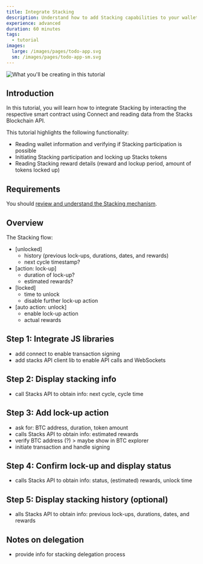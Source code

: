 ```yaml
---
title: Integrate Stacking
description: Understand how to add Stacking capabilities to your wallet or exchange
experience: advanced
duration: 60 minutes
tags:
  - tutorial
images:
  large: /images/pages/todo-app.svg
  sm: /images/pages/todo-app-sm.svg
---
```


![What you'll be creating in this tutorial](/images/todo-list-app.png)

## Introduction

In this tutorial, you will learn how to integrate Stacking by interacting the respective smart contract using Connect and reading data from the Stacks Blockchain API.

This tutorial highlights the following functionality:

- Reading wallet information and verifying if Stacking participation is possible
- Initiating Stacking participation and locking up Stacks tokens
- Reading Stacking reward details (reward and lockup period, amount of tokens locked up)

## Requirements

You should [review and understand the Stacking mechanism](/stacks-blockchain/stacking).

## Overview

The Stacking flow:

- [unlocked]
  - history (previous lock-ups, durations, dates, and rewards)
  - next cycle timestamp?
- [action: lock-up]
  - duration of lock-up?
  - estimated rewards?
- [locked]
  - time to unlock
  - disable further lock-up action
- [auto action: unlock]
  - enable lock-up action
  - actual rewards

## Step 1: Integrate JS libraries

- add connect to enable transaction signing
- add stacks API client lib to enable API calls and WebSockets

## Step 2: Display stacking info

- call Stacks API to obtain info: next cycle, cycle time

## Step 3: Add lock-up action

- ask for: BTC address, duration, token amount
- calls Stacks API to obtain info: estimated rewards
- verify BTC address (?) > maybe show in BTC explorer
- initiate transaction and handle signing

## Step 4: Confirm lock-up and display status

- calls Stacks API to obtain info: status, (estimated) rewards, unlock time

## Step 5: Display stacking history (optional)

- alls Stacks API to obtain info: previous lock-ups, durations, dates, and rewards

## Notes on delegation

- provide info for stacking delegation process
